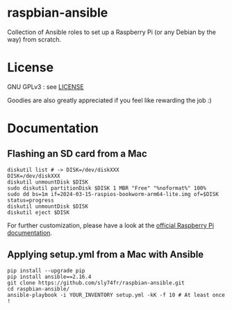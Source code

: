 raspbian-ansible
================

Collection of Ansible roles to set up a Raspberry Pi (or any Debian by the way) from scratch.

License
=======

GNU GPLv3 : see [LICENSE](../master/LICENSE)

Goodies are also greatly appreciated if you feel like rewarding the job :)

Documentation
=============

## Flashing an SD card from a Mac
```console
diskutil list # -> DISK=/dev/diskXXX
DISK=/dev/diskXXX
diskutil unmountDisk $DISK
sudo diskutil partitionDisk $DISK 1 MBR "Free" "%noformat%" 100%
sudo dd bs=1m if=2024-03-15-raspios-bookworm-arm64-lite.img of=$DISK status=progress
diskutil unmountDisk $DISK
diskutil eject $DISK
```

For further customization, please have a look at the [official Raspberry Pi documentation](https://www.raspberrypi.com/documentation/computers/configuration.html#setting-up-a-headless-raspberry-pi).

## Applying setup.yml from a Mac with Ansible
```console
pip install --upgrade pip
pip install ansible==2.16.4
git clone https://github.com/sly74fr/raspbian-ansible.git
cd raspbian-ansible/
ansible-playbook -i YOUR_INVENTORY setup.yml -kK -f 10 # At least once !
```

